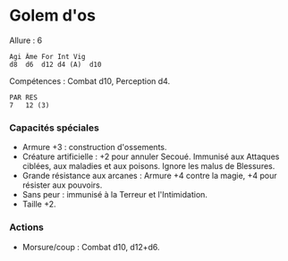 # Golem d'os

Allure : 6

	Agi	Âme	For	Int	Vig
	d8	d6	d12	d4 (A)	d10

Compétences : Combat d10, Perception d4.

	PAR	RES
	7	12 (3)

### Capacités spéciales
- Armure +3 : construction d'ossements.
- Créature artificielle : +2 pour annuler Secoué. Immunisé aux Attaques ciblées, aux maladies et aux poisons. Ignore les malus de Blessures.
- Grande résistance aux arcanes : Armure +4 contre la magie, +4 pour résister aux pouvoirs.
- Sans peur : immunisé à la Terreur et l'Intimidation.
- Taille +2.

### Actions
- Morsure/coup : Combat d10, d12+d6.
